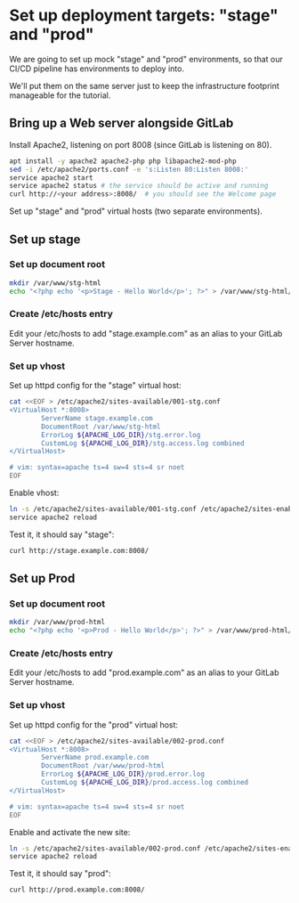 # Set up deployment targets: "stage" and "prod"

We are going to set up mock "stage" and "prod" environments,
so that our CI/CD pipeline has environments to deploy into.

We'll put them on the same server just to keep the
infrastructure footprint manageable for the tutorial.


## Bring up a Web server alongside GitLab

Install Apache2, listening on port 8008 (since GitLab is listening on 80).

```bash
apt install -y apache2 apache2-php php libapache2-mod-php
sed -i /etc/apache2/ports.conf -e 's:Listen 80:Listen 8008:'
service apache2 start
service apache2 status # the service should be active and running
curl http://<your address>:8008/  # you should see the Welcome page

```

Set up "stage" and "prod" virtual hosts (two separate environments).

## Set up stage

### Set up document root

```bash
mkdir /var/www/stg-html
echo "<?php echo '<p>Stage - Hello World</p>'; ?>" > /var/www/stg-html/index.php
```

### Create /etc/hosts entry

Edit your /etc/hosts to add "stage.example.com" as an alias to your GitLab Server hostname.

### Set up vhost

Set up httpd config for the "stage" virtual host:

```bash
cat <<EOF > /etc/apache2/sites-available/001-stg.conf
<VirtualHost *:8008>
        ServerName stage.example.com
        DocumentRoot /var/www/stg-html
        ErrorLog ${APACHE_LOG_DIR}/stg.error.log
        CustomLog ${APACHE_LOG_DIR}/stg.access.log combined
</VirtualHost>

# vim: syntax=apache ts=4 sw=4 sts=4 sr noet
EOF
```

Enable vhost:

```bash
ln -s /etc/apache2/sites-available/001-stg.conf /etc/apache2/sites-enabled/
service apache2 reload
```

Test it, it should say "stage":

```bash
curl http://stage.example.com:8008/
```


## Set up Prod

### Set up document root

```bash
mkdir /var/www/prod-html
echo "<?php echo '<p>Prod - Hello World</p>'; ?>" > /var/www/prod-html/index.php

```
### Create /etc/hosts entry

Edit your /etc/hosts to add "prod.example.com" as an alias to your GitLab Server hostname.

### Set up vhost

Set up httpd config for the "prod" virtual host:

```bash
cat <<EOF > /etc/apache2/sites-available/002-prod.conf
<VirtualHost *:8008>
        ServerName prod.example.com
        DocumentRoot /var/www/prod-html
        ErrorLog ${APACHE_LOG_DIR}/prod.error.log
        CustomLog ${APACHE_LOG_DIR}/prod.access.log combined
</VirtualHost>

# vim: syntax=apache ts=4 sw=4 sts=4 sr noet
EOF
```

Enable and activate the new site:

```bash
ln -s /etc/apache2/sites-available/002-prod.conf /etc/apache2/sites-enabled/
service apache2 reload
```

Test it, it should say "prod":

```bash
curl http://prod.example.com:8008/
```

